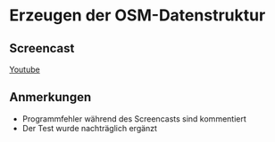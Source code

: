 # Erzeugen der OSM-Datenstruktur

## Screencast

[Youtube]()

## Anmerkungen

- Programmfehler während des Screencasts sind kommentiert
- Der Test wurde nachträglich ergänzt
